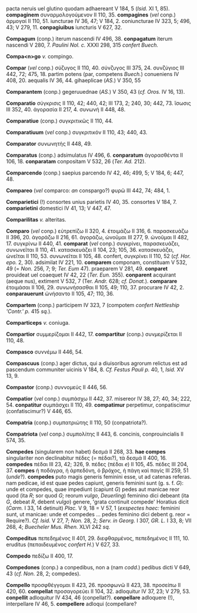 pacta neruis uel glutino quodam adhaereant V 184, 5 (*Isid.* XI 1, 85).
**compaginem** συναρμολογούμενον II 110, 35. **compagines** (*vel*
conp.) ἁρμογαί II 110, 51. iuncturae IV 36, 47; V 184, 2. coniuncturae
IV 323, 5; 496, 43; V 279, 11. **conpagiuibus** iuncturis V 627, 32.

**Compagum** (conp.) iterum nascendi IV 496, 38. **conpagatum** iterum
nascendi V 280, 7. *Paulini Nol. c.* XXXI 298, 315 *confert Buech.*

**Compa\<n\>go** *v.* compingo.

**Compar** (*vel* conp.) σύζυγος II 110, 40. σύνζυγος III 375, 24.
συνζύγιος III 442, 72; 475, 18. partim potens (par, competens *Buech.*)
conueniens IV 408, 20. aequalis IV 36, 44. gihaeplicae (*AS.*) V 350, 55

**Comparantem** (conp.) gegeruuednae (*AS.*) V 350, 43 (*cf. Oros.* IV
16, 13).

**Comparatio** σύγκρισις II 110, 42; 440, 42; III 173, 2; 240, 30; 442,
73. ἴσωσις III 352, 40. ἀγορασία II 217, 4. συνωνή II 448, 48.

**Comparatiue** (conp.) συγκριτικῶς II 110, 44.

**Comparatiuum** (*vel* conp.) συγκριτικόν II 110, 43; 440, 43.

**Comparator** συνωνητής II 448, 49.

**Comparatus** (conp.) adsimulatus IV 496, 6. **conparatum** ἀγορασθέντα
II 106, 18. **conparatam** conpositam V 532, 26 (*Ter. Ad.* 212).

**Comparcendo** (conp.) saepius parcendo IV 42, 46; 499, 5; V 184, 6;
447, 48.

**Compareo** (*vel* comparco: *an* conspargo?) φυρῶ III 442, 74; 484, 1.

**Comparietici** (!) consortes unius parietis IV 40, 35. consortes V
184, 7. **comparietini** domestici IV 41, 13; V 447, 47.

**Comparilitas** *v.* alteritas.

**Comparo** (*vel* conp.) εὐτρεπίζω II 320, 4. ἑτοιμάζω II 316, 6.
παρασκευάζω II 396, 20. ἀγοράζω II 216, 61. ἀγοράζω, ὠνοῦμαι III 277, 9.
ὠνοῦμαι II 482, 17. συγκρίνω II 440, 41. **comparat** (*vel* conp.)
συγκρίνει, παρασκευάζει, συνωνεῖται II 110, 41. κατασκευάζει II 104, 23;
105, 36. κατασκευάζει, ὠνεῖται II 110, 53. συνωνεῖται II 105, 48.
confert, συγκρίνει II 110, 52 (*cf. Hor. epo.* 2, 30). adsimilat IV 221,
10. **comparem** componam, constituam V 532, 49 (= *Non.* 256, 7; 9;
*Ter. Eum* 47). praeparem V 281, 49. **conparet** prouideat uel coaequet
IV 42, 22 (*Ter. Eun.* 355). **conparent** acquirant (aeque nus),
extiment V 532, 7 (Ter. *Andr.* 628; *cf. Do­nat.*). **comparare**
ἑτοιμάσαι II 106, 29. συνωνήσασθαι II 105, 49; 110, 37. procurare IV 42,
2. **conparauerunt** ὠνήσαντο II 105, 47; 110, 36.

**Compartem** (conp.) participem IV 323, 7 (compotem *confert Nettleship
'Contr.' p.* 415 *sq.*).

**Comparticeps** *v.* coniuga.

**Compartior** συμμερίζομαι II 442, 17. **compartitur** (conp.)
συνμερίζεται II 110, 48.

**Compasco** συννέμω II 446, 54.

**Compascuus** (conp.) ager dictus, qui a diuisoribus agrorum relictus
est ad pascendum communiter uicinis V 184, 8. *Cf. Festus Pauli p.* 40,
1, *Isid.* XV 13, 9.

**Compastor** (conp.) συννομεύς II 446, 56.

**Compatior** (*vel* conp.) συμπάσχω II 442, 37. misereor IV 38, 27; 40,
34; 222, 54. **conpatitur** συμπάσχει II 110, 49. **compatimur**
perpetimur, conpatiscimur (confatiscimur?) V 446, 65.

**Compatria** (conp.) συμπατριώτης II 110, 50 (conpatriota?).

**Compatriota** (*vel* conp.) συμπολίτης II 443, 6. concinis,
conprouincialis II 574, 35.

**Compedes** (singularem non habet) δεσμά II 268, 33. **hae compes**
singulariter non declinabitur πέδες (= πέδαι?), τὰ δεσμά II 400, 16.
**compedes** πέδαι III 23, 42; 326, 9. πέδες (πέδαι *e*) II 105, 45.
πέ­δες III 204, 37. **compes** ἡ ποδάγρα, ἡ ἁρπεδόνη, ὁ βρόχος, ἡ πάγη
καὶ παγίς III 259, 51 (*unde*?). **compedes** puto magis generis
feminini esse, ut ad catenas referas. nam pedicae, id est quae pedes
capiunt, generis feminini sunt (g. s. f. *G*): unde et compedes, quae
impediunt (capiunt *G*) pedes aut manicae reor quod (ita *R*; sor quod
*G*; reorum *vulgo*, *Deuerling*) feminino dici debeant (ita *G*, debeat
*R*, debent *vulgo*) genere, 'grata continuit compede' Horatius dicit
(*Carm.* I 33, 14 detinuit) *Plac.* V 9, 18 = V 57, 1 (*exspectes haec:*
feminini sunt, ut manicae: unde et compedes ... pedes feminino dici
debent g. reor = Require?). *Cf. Isid.* V 27, 7; *Non.* 28, 2; *Serv. in
Georg.* I 307, *GR. L.* I 33, 8; VII 268, 4; *Buecheler Mus. Rhen.* XLVI
242 *sq.*

**Compeditus** πεπεδημένος II 401, 29. διεφθαρμένος, πεπεδημένος II 111,
10. eruditus (πεπαιδευμένος *confert H.*) V 627, 33.

**Compedo** πεδίζω II 400, 17.

**Compedones** (conp.) a conpedibus, non a (nam *codd.*) pedibus dicti V
649, 43 (*cf. Non.* 28, 2; compedes).

**Compello** προσφθέγγομαι II 423, 26. προσφωνῶ II 423, 38. προσείπω II
420, 60. **compellat** προσαγορεύει II 104, 32. adloquitur IV 37, 23; V
279, 53. **conpellit** adloquitur IV 434, 46 (conpellat?).
**conpellare** adloquere (!), interpellare IV 46, 5. **compellere**
adloqui (compellare?
